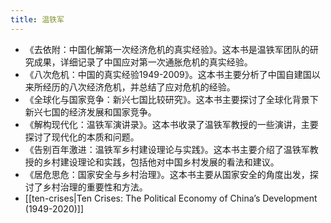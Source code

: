 ```yaml
---
title: 温铁军
---
```


- 《去依附：中国化解第一次经济危机的真实经验》。这本书是温铁军团队的研究成果，详细记录了中国应对第一次通胀危机的真实经验。
- 《八次危机：中国的真实经验1949-2009》。这本书主要分析了中国自建国以来所经历的八次经济危机，并总结了应对危机的经验。
- 《全球化与国家竞争：新兴七国比较研究》。这本书主要探讨了全球化背景下新兴七国的经济发展和国家竞争。
- 《解构现代化：温铁军演讲录》。这本书收录了温铁军教授的一些演讲，主要探讨了现代化的本质和问题。
- 《告别百年激进：温铁军乡村建设理论与实践》。这本书主要介绍了温铁军教授的乡村建设理论和实践，包括他对中国乡村发展的看法和建议。
- 《居危思危：国家安全与乡村治理》。这本书主要从国家安全的角度出发，探讨了乡村治理的重要性和方法。
- [[ten-crises|Ten Crises: The Political Economy of China’s Development (1949-2020)]]